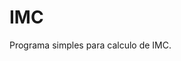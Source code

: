 # IMC
Programa simples para calculo de IMC.

<meta charset="UTF-8">
<script>

    function pulaLinha() {
        document.write("<br>");
        document.write("<br>");
    }
function mostra(frase) {
    document.write(frase);
    pulaLinha();
}
    function calculaImc(altura, peso){
        return peso / (altura * altura);
        //retornara o calculo.


    }
    var nome = prompt("Informe seu Nome");
    var alturaInformada = prompt(nome + ", Informe sua altura");
    var pesoInformado = prompt(nome + ", Informe seu peso");

    var imc = calculaImc(alturaInformada, pesoInformado);

    document.write( nome + " , O  seu imc calculado É " + imc);
</script>
